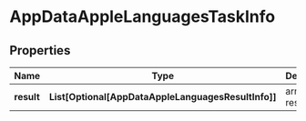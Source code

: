 # AppDataAppleLanguagesTaskInfo


## Properties

| Name | Type | Description | Notes |
|------------ | ------------- | ------------- | -------------|
**result** | **List[Optional[AppDataAppleLanguagesResultInfo]]** | array of results |[optional]|